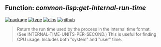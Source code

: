 ## Function: ***common-lisp:get-internal-run-time***
[![package](https://img.shields.io/badge/Package-COMMON--LISP-5f9ea0.svg?style=social&colorA=999999)](../) [![type](https://img.shields.io/badge/Type-Function-5f9ea0.svg?style=social&colorA=999999)](../#function) [![clhs](https://img.shields.io/badge/CLHS-GET--INTERNAL--RUN--TIME-5f9ea0.svg?style=social&colorA=999999)](http://www.lispworks.com/documentation/HyperSpec/Body/f_get__1.htm) [![github](https://img.shields.io/badge/GitHub-View_the_source-5f9ea0.svg?style=social&colorA=999999&logo=github)](https://github.com/sbcl/sbcl/blob/master/src/code/time.lisp/) 

> Return the run time used by the process in the internal time format. (See
> INTERNAL-TIME-UNITS-PER-SECOND.) This is useful for finding CPU usage.
> Includes both "system" and "user" time.

